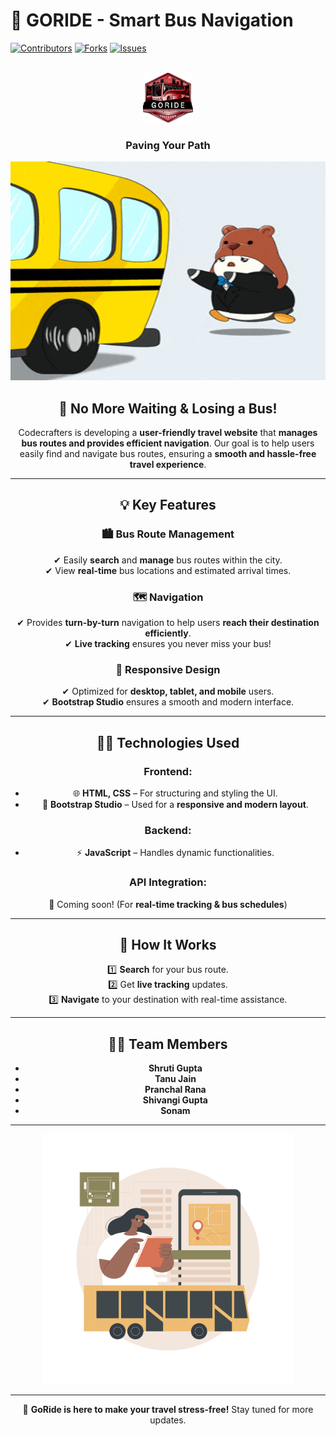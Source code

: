 # 🚌 GORIDE - Smart Bus Navigation
[![Contributors](https://img.shields.io/github/contributors/shruti0781/go_ride?style=for-the-badge)](https://github.com/shruti0781/go_ride/graphs/contributors)
[![Forks](https://img.shields.io/github/forks/shruti0781/go_ride?style=for-the-badge)](https://github.com/shruti0781/go_ride/network/members)
[![Issues](https://img.shields.io/github/issues/shruti0781/go_ride?style=for-the-badge)](https://github.com/shruti0781/go_ride/issues)
<!-- PROJECT LOGO -->
<br />
<div align="center">
    <img src="images/whatsapp_image.jpg" alt="Logo" width="80" height="80">
  </a>
  <h3 align="center">Paving Your Path</h3>
<p align="center">
<img src="missed-youre-late.gif" width="650" height="350"  alt="You're Late GIF">
</p>

## 🚀 No More Waiting & Losing a Bus!  
Codecrafters is developing a **user-friendly travel website** that **manages bus routes and provides efficient navigation**. Our goal is to help users easily find and navigate bus routes, ensuring a **smooth and hassle-free travel experience**.

---

## 💡 Key Features  

### 🏙️ Bus Route Management  
✔ Easily **search** and **manage** bus routes within the city.  
✔ View **real-time** bus locations and estimated arrival times.  

### 🗺️ Navigation  
✔ Provides **turn-by-turn** navigation to help users **reach their destination efficiently**.  
✔ **Live tracking** ensures you never miss your bus!  

### 📱 Responsive Design  
✔ Optimized for **desktop, tablet, and mobile** users.  
✔ **Bootstrap Studio** ensures a smooth and modern interface.  

---

## 👨‍💻 Technologies Used  

### **Frontend:**  
- 🌐 **HTML, CSS** – For structuring and styling the UI.  
- 🎨 **Bootstrap Studio** – Used for a **responsive and modern layout**.  

### **Backend:**  
- ⚡ **JavaScript** – Handles dynamic functionalities.  

### **API Integration:**  
🚀 Coming soon! (For **real-time tracking & bus schedules**)

---

## 🎯 How It Works  
1️⃣ **Search** for your bus route.  
2️⃣ Get **live tracking** updates.  
3️⃣ **Navigate** to your destination with real-time assistance.  

---

## 👩‍💻 Team Members  
- **Shruti Gupta**  
- **Tanu Jain**  
- **Pranchal Rana**  
- **Shivangi Gupta**  
- **Sonam**  

---

<p align="center">
  <img src="Sandy_Tsp-01_Single-12.jpg" width="400" height="400" alt="Bus Tracking Interface">
</p>

---

🚀 **GoRide is here to make your travel stress-free!** Stay tuned for more updates.  
